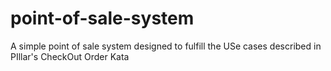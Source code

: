 # point-of-sale-system
A simple point of sale system designed to fulfill the USe cases described in PIllar's CheckOut Order Kata

